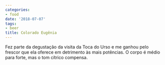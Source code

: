 ```yaml
---
categories:
- food
date: '2018-07-07'
tags:
- beer
title: Colorado Eugênia
---
```


Fez parte da degustação da visita da Toca do Urso e me ganhou pelo frescor que ela oferece em detrimento às mais potências. O corpo é médio para forte, mas o tom cítrico compensa.